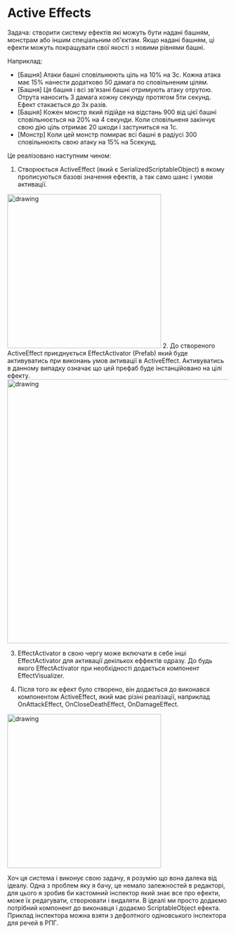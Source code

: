 # Active Effects 

Задача: створити систему ефектів які можуть бути надані башням, монстрам або іншим спеціальним об'єктам. Якщо надані башням, ці ефекти можуть покращувати свої якості з новими рівнями башні. 

Наприклад: 
* [Башня] Атаки башні сповільнюють ціль на 10% на 3с. Кожна атака має 15% нанести додатково 50 дамага по сповільненим цілям. 
* [Башня] Ця башня і всі зв'язані башні отримують атаку отрутою. Отрута наносить 3 дамага кожну секунду протягом 5ти секунд. Ефект стакається до 3х разів. 
* [Башня] Кожен монстр який підійде на відстань 900 від цієї башні сповільнюється на 20% на 4 секунди. Коли сповільненя закінчує свою дію ціль отримає 20 шкоди і застуниться на 1с. 
* [Монстр] Коли цей монстр помирає всі башні в радіусі 300 сповільнюють свою атаку на 15% на 5секунд.

Це реалізовано наступним чином:
1. Створюється ActiveEffect (який є SerializedScriptableObject) в якому прописуються базові значення ефектів, а так само шанс і умови активації.
<img src="https://i.imgur.com/tb4qs3v.png" alt="drawing" width="350"/>
2. До створеного ActiveEffect приєднується EffectActivator (Prefab) який буде активуватись при виконань умов активації в ActiveEffect. Активуватись в данному випадку означає що цей префаб буде інстанційовано на цілі ефекту. 
<img src="https://i.imgur.com/hBD8apQ.png" alt="drawing" width="600"/>

3. EffectActivator в свою чергу може включати в себе інші EffectActivator для активації декількох еффектів одразу. До будь якого EffectActivator при необхідності додається компонент EffectVisualizer.

4. Після того як ефект було створено, він додається до виконався компонентом ActiveEffect, який має різіні реалізації, наприклад OnAttackEffect, OnCloseDeathEffect, OnDamageEffect.
<img src="https://i.imgur.com/cp3boZ5.png" alt="drawing" width="350"/>


Хоч ця система і виконує свою задачу, я розумію що вона далека від ідеалу. Одна з проблем яку я бачу, це немало залежностей в редакторі, для цього я зробив би кастомний інспектор який знає все про ефекти, може їх редагувати, створювати і видаляти. В ідеалі ми просто додаємо потрібний компонент до виконавця і додаємо ScriptableObject ефекта. Приклад інспектора можна взяти з дефолтного одіновського інспектора для речей в РПГ. 
